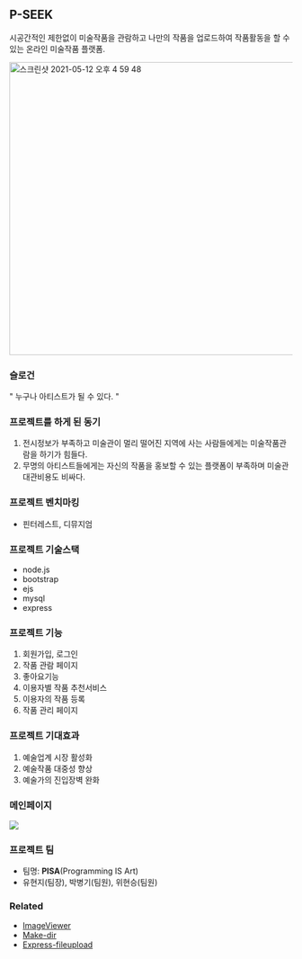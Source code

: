 ## P-SEEK
시공간적인 제한없이 미술작품을 관람하고 나만의 작품을 업로드하여 작품활동을 할 수 있는 온라인 미술작품 플랫폼.

<img width="521" alt="스크린샷 2021-05-12 오후 4 59 48" src="https://user-images.githubusercontent.com/23496927/117939945-84f8a300-b343-11eb-92dd-a80af8271283.png">


### 슬로건
" 누구나 아티스트가 될 수 있다. "

### 프로젝트를 하게 된 동기
1. 전시정보가 부족하고 미술관이 멀리 떨어진 지역에 사는 사람들에게는 미술작품관람을 하기가 힘들다.
2. 무명의 아티스트들에게는 자신의 작품을 홍보할 수 있는 플랫폼이 부족하며 미술관 대관비용도 비싸다.

### 프로젝트 벤치마킹
- 핀터레스트, 디뮤지엄

### 프로젝트 기술스택
- node.js
- bootstrap
- ejs
- mysql
- express

### 프로젝트 기능
1. 회원가입, 로그인
3. 작품 관람 페이지
4. 좋아요기능
5. 이용자별 작품 추천서비스
6. 이용자의 작품 등록
7. 작품 관리 페이지

### 프로젝트 기대효과
1. 예술업계 시장 활성화
2. 예술작품 대중성 향상
3. 예술가의 진입장벽 완화 
 

### 메인페이지
<img src="./pseek/public/img/index/main.JPEG" />



### 프로젝트 팀
- 팀명: <b>PISA</b>(Programming IS Art)
- 유현지(팀장), 박병기(팀원), 위현승(팀원)


### Related
- [ImageViewer](https://github.com/fengyuanchen/viewer)
- [Make-dir](https://github.com/sindresorhus/make-dir)
- [Express-fileupload](https://github.com/richardgirges/express-fileupload/tree/master/example)
